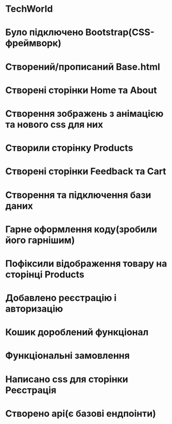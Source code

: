 # TechWorld
# Було підключено Bootstrap(CSS-фреймворк)
# Створений/прописаний Base.html
# Створені сторінки Home та About
# Створення зображень з анімацією та нового css для них
# Створили сторінку Products
# Створені сторінки Feedback та Cart
# Створення та підключення бази даних
# Гарне оформлення коду(зробили його гарнішим)
# Пофіксили відображення товару на сторінці Products
# Добавлено реєстрацію і авторизацію 
# Кошик дороблений функціонал
# Функціональні замовлення 
# Написано css для сторінки Реєстрація
# Створено api(є базові ендпоінти)

